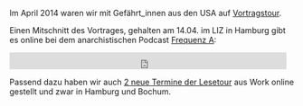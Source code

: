 Im April 2014 waren wir mit Gefährt_innen aus den USA auf [Vortragstour](http://crimethinc.blogsport.de/2014/03/14/crimethinc-vortragstour).

Einen Mitschnitt des Vortrages, gehalten am 14.04. im LIZ in Hamburg gibt es online bei dem anarchistischen Podcast [Frequenz A](http://frequenza.noblogs.org/post/2014/07/05/frequenz-a-mitschnitte-heute-eine-veranstaltung-mit-crimethinc-im-o-ton):

<iframe src="https://archive.org/embed/FRQNZAMitschnitt1Crimethinc" width="490" height="30" frameborder="0" allowfullscreen></iframe>

Passend dazu haben wir auch [2 neue Termine der Lesetour](http://crimethinc.blogsport.de/vortraege) aus Work online gestellt und zwar in Hamburg und Bochum.
